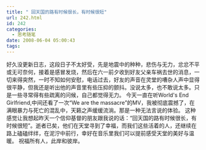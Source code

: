 ```yaml
---
title: " 回天国的路有时候很长，有时候很短"
url: 242.html
id: 242
categories:
  - 思考随笔
date: 2008-06-04 05:00:43
tags:
---
```


好久没更新日志，这段日子不太好受，先是地震中的种种，悲伤与无力，忿忿不平或无可奈何，接着是感冒发烧，然后在六一前夕收到好友父亲车祸去世的消息，一切来得突然，一时不知如何安慰，电话过去，好友的声音在灵堂的嘈杂人声中显得很平静，但我还是听出他的声音里有些压抑的颤抖。没说太多，也不敢说太多。只是一些寻常得有些疏离的问候，自己都觉得无力。 今天一直在听World's End Girlfriend,中间还看了一次“We are the massacre”的MV，我被彻底震撼了，在满眼暴力与死亡的混乱中，天籁之声缓缓流淌。那是一种无法言说的体验。 这种感觉让我想起昨天一个信仰基督的朋友跟我说的话：“回天国的路有时候很长，有时候很短”。逝者已矣，他们在天堂寻到了幸福，而我们这些活着的人，还继续在路上磕磕绊绊，在泥泞中前行，幸好在音乐里我们可以提前感受天堂的美好与温暖。 祝福所有人，此岸和彼岸。